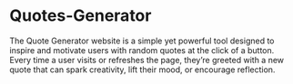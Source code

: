 # Quotes-Generator
The Quote Generator website is a simple yet powerful tool designed to inspire and motivate users with random quotes at the click of a button. Every time a user visits or refreshes the page, they’re greeted with a new quote that can spark creativity, lift their mood, or encourage reflection. 
